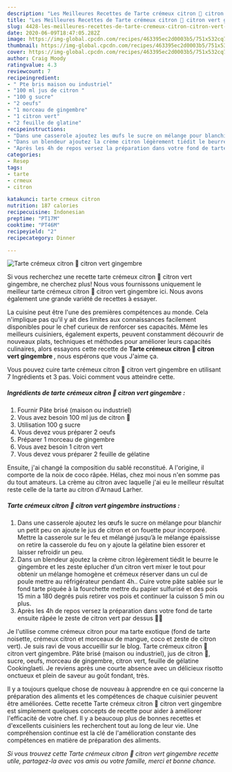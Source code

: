 ```yaml
---
description: "Les Meilleures Recettes de Tarte crémeux citron 🍋 citron vert gingembre"
title: "Les Meilleures Recettes de Tarte crémeux citron 🍋 citron vert gingembre"
slug: 4428-les-meilleures-recettes-de-tarte-cremeux-citron-citron-vert-gingembre
date: 2020-06-09T18:47:05.282Z
image: https://img-global.cpcdn.com/recipes/463395ec2d0003b5/751x532cq70/tarte-cremeux-citron-🍋-citron-vert-gingembre-photo-principale-de-la-recette.jpg
thumbnail: https://img-global.cpcdn.com/recipes/463395ec2d0003b5/751x532cq70/tarte-cremeux-citron-🍋-citron-vert-gingembre-photo-principale-de-la-recette.jpg
cover: https://img-global.cpcdn.com/recipes/463395ec2d0003b5/751x532cq70/tarte-cremeux-citron-🍋-citron-vert-gingembre-photo-principale-de-la-recette.jpg
author: Craig Moody
ratingvalue: 4.3
reviewcount: 7
recipeingredient:
- " Pte bris maison ou industriel"
- "100 ml jus de citron "
- "100 g sucre"
- "2 oeufs"
- "1 morceau de gingembre"
- "1 citron vert"
- "2 feuille de glatine"
recipeinstructions:
- "Dans une casserole ajoutez les œufs le sucre on mélange pour blanchir un petit peu on ajoute le jus de citron et on fouette pour incorporé. Mettre la casserole sur le feu et mélangé jusqu’à le mélange épaississe on retire la casserole du feu on y ajoute la gélatine bien essorer et laisser refroidir un peu."
- "Dans un blendeur ajoutez la crème citron légèrement tiédit le beurre le gingembre et les zeste éplucher d’un citron vert mixer le tout pour obtenir un mélange homogène et crémeux réserver dans un cul de poule mettre au réfrigérateur pendant 4h.. Cuire votre pâte sablée sur le fond tarte piquée à la fourchette mettre du papier sulfurisé et des pois 15 min a 180 degrés puis retirer vos pois et continuer la cuisson 5 min ou plus."
- "Après les 4h de repos versez la préparation dans votre fond de tarte ensuite râpée le zeste de citron vert par dessus 👌🏽"
categories:
- Resep
tags:
- tarte
- crmeux
- citron

katakunci: tarte crmeux citron 
nutrition: 187 calories
recipecuisine: Indonesian
preptime: "PT17M"
cooktime: "PT46M"
recipeyield: "2"
recipecategory: Dinner

---
```



![Tarte crémeux citron 🍋 citron vert gingembre](https://img-global.cpcdn.com/recipes/463395ec2d0003b5/751x532cq70/tarte-cremeux-citron-🍋-citron-vert-gingembre-photo-principale-de-la-recette.jpg)

Si vous recherchez une recette tarte crémeux citron 🍋 citron vert gingembre, ne cherchez plus! Nous vous fournissons uniquement le meilleur tarte crémeux citron 🍋 citron vert gingembre ici. Nous avons également une grande variété de recettes à essayer.

La cuisine peut être l'une des premières compétences au monde. Cela n'implique pas qu'il y ait des limites aux connaissances facilement disponibles pour le chef curieux de renforcer ses capacités. Même les meilleurs cuisiniers, également experts, peuvent constamment découvrir de nouveaux plats, techniques et méthodes pour améliorer leurs capacités culinaires, alors essayons cette recette de <strong> Tarte crémeux citron 🍋 citron vert gingembre </strong>, nous espérons que vous J'aime ça.

<!--inarticleads1-->

Vous pouvez cuire tarte crémeux citron 🍋 citron vert gingembre en utilisant 7 Ingrédients et 3 pas. Voici comment vous atteindre cette.

##### Ingrédients de tarte crémeux citron 🍋 citron vert gingembre :

1. Fournir  Pâte brisé (maison ou industriel)
1. Vous avez besoin 100 ml jus de citron 🍋
1. Utilisation 100 g sucre
1. Vous devez vous préparer 2 oeufs
1. Préparer 1 morceau de gingembre
1. Vous avez besoin 1 citron vert
1. Vous devez vous préparer 2 feuille de gélatine


Ensuite, j&#39;ai changé la composition du sablé reconstitué. A l&#39;origine, il comporte de la noix de coco râpée. Hélas, chez moi nous n&#39;en somme pas du tout amateurs. La crème au citron avec laquelle j&#39;ai eu le meilleur résultat reste celle de la tarte au citron d&#39;Arnaud Larher. 

<!--inarticleads2-->

##### Tarte crémeux citron 🍋 citron vert gingembre instructions :

1. Dans une casserole ajoutez les œufs le sucre on mélange pour blanchir un petit peu on ajoute le jus de citron et on fouette pour incorporé. Mettre la casserole sur le feu et mélangé jusqu’à le mélange épaississe on retire la casserole du feu on y ajoute la gélatine bien essorer et laisser refroidir un peu.
1. Dans un blendeur ajoutez la crème citron légèrement tiédit le beurre le gingembre et les zeste éplucher d’un citron vert mixer le tout pour obtenir un mélange homogène et crémeux réserver dans un cul de poule mettre au réfrigérateur pendant 4h.. Cuire votre pâte sablée sur le fond tarte piquée à la fourchette mettre du papier sulfurisé et des pois 15 min a 180 degrés puis retirer vos pois et continuer la cuisson 5 min ou plus.
1. Après les 4h de repos versez la préparation dans votre fond de tarte ensuite râpée le zeste de citron vert par dessus 👌🏽


Je l&#39;utilise comme crémeux citron pour ma tarte exotique (fond de tarte noisette, crémeux citron et morceaux de mangue, coco et zeste de citron vert). Je suis ravi de vous accueillir sur le blog. Tarte crémeux citron 🍋 citron vert gingembre. Pâte brisé (maison ou industriel), jus de citron 🍋, sucre, oeufs, morceau de gingembre, citron vert, feuille de gélatine Cookinglaeti. Je reviens après une courte absence avec un délicieux risotto onctueux et plein de saveur au goût fondant, très. 

<!--inarticleads1-->

<p>
Il y a toujours quelque chose de nouveau à apprendre en ce qui concerne la préparation des aliments et les compétences de chaque cuisinier peuvent être améliorées. Cette recette Tarte crémeux citron 🍋 citron vert gingembre est simplement quelques concepts de recette pour aider à améliorer l'efficacité de votre chef. Il y a beaucoup plus de bonnes recettes et d'excellents cuisiniers les recherchent tout au long de leur vie. Une compréhension continue est la clé de l'amélioration constante des compétences en matière de préparation des aliments.
</p>

<p>
<i>Si vous trouvez cette Tarte crémeux citron 🍋 citron vert gingembre recette utile, partagez-la avec vos amis ou votre famille, merci et bonne chance.</i>
</p>
